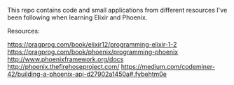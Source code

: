 This repo contains code and small applications from different resources I've been following when learning Elixir and Phoenix.

Resources:

https://pragprog.com/book/elixir12/programming-elixir-1-2
https://pragprog.com/book/phoenix/programming-phoenix
http://www.phoenixframework.org/docs
http://phoenix.thefirehoseproject.com/
https://medium.com/codeminer-42/building-a-phoenix-api-d27902a1450a#.fybehtm0e